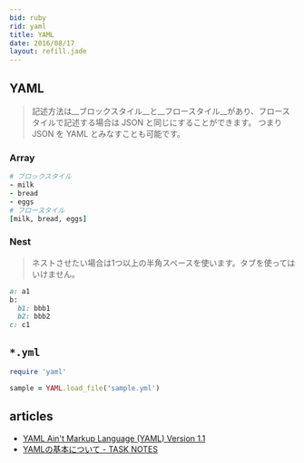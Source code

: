 ```yaml
---
bid: ruby
rid: yaml
title: YAML
date: 2016/08/17
layout: refill.jade
---
```


## YAML

> 記述方法は__ブロックスタイル__と__フロースタイル__があり、フロースタイルで記述する場合は JSON と同じにすることができます。
> つまり JSON を YAML とみなすことも可能です。

### Array

```ruby
# ブロックスタイル
- milk
- bread
- eggs
# フロースタイル
[milk, bread, eggs]
```

### Nest

> ネストさせたい場合は1つ以上の半角スペースを使います。タブを使ってはいけません。

```ruby
a: a1
b:
  b1: bbb1
  b2: bbb2
c: c1
```


## `*.yml`

```ruby
require 'yaml'

sample = YAML.load_file('sample.yml')
```


## articles

- [YAML Ain't Markup Language \(YAML\) Version 1\.1](http://yaml.org/spec/current.html)
- [YAMLの基本について \- TASK NOTES](http://www.task-notes.com/entry/20150922/1442890800)
